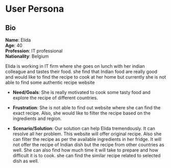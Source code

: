 # User Persona

## Bio

**Name**: Elida \
**Age**: 40 \
**Profession**: IT professional \
**Nationality**: Belgium

Elida is working in IT firm where she goes on lunch with her indian colleague and tastes their food. she find that Indian food are really good and would like to find the recipe to cook at her home but currently she is not able to find some authentic recipe website

- **Need/Goals**: She is really motivated to cook some tasty food and explore the recipe of different countries.

- **Frustration**: She is not able to find out website where she can find the exact recipe. Also, she would like to filter the recipe based on the ingredients and region.

- **Scenario/Solution**: Our solution can help Elida tremendously. It can resolve all her problem. This website will offer original recipe. Also she can filter the recipe as per the available ingredients in her fridge. It will not offer the recipe of Indian dish but the recipe from other countries as well. She can also find how much time it will take to prepare and how difficult it is to cook. she can find the similar recipe related to selected dish as well.

